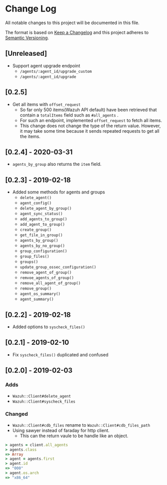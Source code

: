 # Change Log

All notable changes to this project will be documented in this file.

The format is based on [Keep a Changelog](http://keepachangelog.com/)
and this project adheres to [Semantic Versioning](http://semver.org/).

## [Unreleased]

- Support agent upgrade endpoint
  - `/agents/:agent_id/upgrade_custom`
  - `/agents/:agent_id/upgrade`

## [0.2.5]

- Get all items with `offset_request`
  - So far only 500 items(Wazuh API default) have been retrieved that contain a `totalItems` field such as `#all_agents` .
  - For such an endpoint, implemented `offset_request` to fetch all items.
  - This change does not change the type of the return value. However, it may take some time because it sends repeated requests to get all the items.

## [0.2.4] - 2020-03-31

- `agents_by_group` also returns the `item` field.

## [0.2.3] - 2019-02-18

- Added some methods for agents and groups
  - `delete_agent()`
  - `agent_config()`
  - `delete_agent_by_group()`
  - `agent_sync_status()`
  - `add_agents_to_group()`
  - `add_agent_to_group()`
  - `create_group()`
  - `get_file_in_group()`
  - `agents_by_group()`
  - `agents_by_no_group()`
  - `group_configuration()`
  - `group_files()`
  - `groups()`
  - `update_group_ossec_configuration()`
  - `remove_agent_of_group()`
  - `remvoe_agents_of_group()`
  - `remove_all_agent_of_group()`
  - `remove_group()`
  - `agent_os_summary()`
  - `agent_summary()`

## [0.2.2] - 2019-02-18

- Added options to `syscheck_files()`

## [0.2.1] - 2019-02-10

- Fix `syscheck_files()` duplicated and confused

## [0.2.0] - 2019-02-03

### Adds

- `Wazuh::Client#delete_agent`
- `Wazuh::Client#syscheck_files`

### Changed

- `Wazuh::Client#cdb_files` rename to `Wazuh::Client#cdb_files_path`
- Using sawyer instead of faraday for http client.
  - This can the return vaule to be handle like an object.

```ruby
> agents = client.all_agents
> agents.class
=> Array
> agent = agents.first
> agent.id
=> "000"
> agent.os.arch
=> "x86_64"
```

